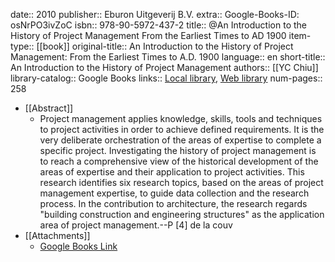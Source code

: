 date:: 2010
publisher:: Eburon Uitgeverij B.V.
extra:: Google-Books-ID: osNrPO3ivZoC
isbn:: 978-90-5972-437-2
title:: @An Introduction to the History of Project Management From the Earliest Times to AD 1900
item-type:: [[book]]
original-title:: An Introduction to the History of Project Management: From the Earliest Times to A.D. 1900
language:: en
short-title:: An Introduction to the History of Project Management
authors:: [[YC Chiu]]
library-catalog:: Google Books
links:: [Local library](zotero://select/library/items/XAPQXUYC), [Web library](https://www.zotero.org/users/6520516/items/XAPQXUYC)
num-pages:: 258

- [[Abstract]]
	- Project management applies knowledge, skills, tools and techniques to project activities in order to achieve defined requirements. It is the very deliberate orchestration of the areas of expertise to complete a specific project. Investigating the history of project management is to reach a comprehensive view of the historical development of the areas of expertise and their application to project activities. This research identifies six research topics, based on the areas of project management expertise, to guide data collection and the research process. In the contribution to architecture, the research regards "building construction and engineering structures" as the application area of project management.--P [4] de la couv
- [[Attachments]]
	- [Google Books Link](https://books.google.ru/books?id=osNrPO3ivZoC)